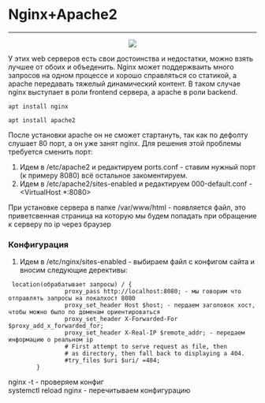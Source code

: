 # Nginx+Apache2
_ _ _
 <p align="center">
<image src="https://github.com/LLlMEJIb87/LINUX/blob/main/WEB/%D0%9A%D0%B0%D1%80%D1%82%D0%B8%D0%BD%D0%BA%D0%B8/nginx%2Bapache.PNG">
</p>
У этих web серверов есть свои достоинства и недостатки, можно взять лучшее от обоих и объеденить. Nginx может поддержваить много запросов на одном процессе и хорошо справляться со статикой, а apache передавать тяжелый динамический контент. В таком случае nginx выступает в роли frontend сервера, а apache в роли backend.   

```
apt install nginx
```
```
apt install apache2
```
После установки apache он не сможет стартануть, так как по дефолту слушает 80 порт, а он уже занят nginx. Для решения этой проблемы требуется сменить порт:   
1. Идем в /etc/apache2 и редактируем  ports.conf - ставим нужный порт (к примеру 8080) всё остальное закоментируем.
2. Идем в /etc/apache2/sites-enabled и редактируем 000-default.conf - <VirtualHost *:8080>   

При установке сервера в папке /var/www/html - появляется файл, это приветсвенная страница на которую мы будем попадать при обращение к серверу по ip через браузер


### Конфигурация
1. Идем в /etc/nginx/sites-enabled - выбираем файл с конфигом сайта  и вносим следующие дерективы:
```
 location(обрабатывает запросы) / {
                proxy_pass http://localhost:8080; - мы говорим что отправлять запросы на локалхост 8080
                proxy_set_header Host $host; - пердаем заголовок хост, чтобы можно было по доменам ориентироваться
                proxy_set_header X-Forwarded-For $proxy_add_x_forwarded_for;
                proxy_set_header X-Real-IP $remote_addr; - передаем информацию о реальном ip
                # First attempt to serve request as file, then
                # as directory, then fall back to displaying a 404.
                #try_files $uri $uri/ =404;
        }
````
nginx -t - проверяем конфиг    
systemctl reload nginx - перечитываем конфигурацию

